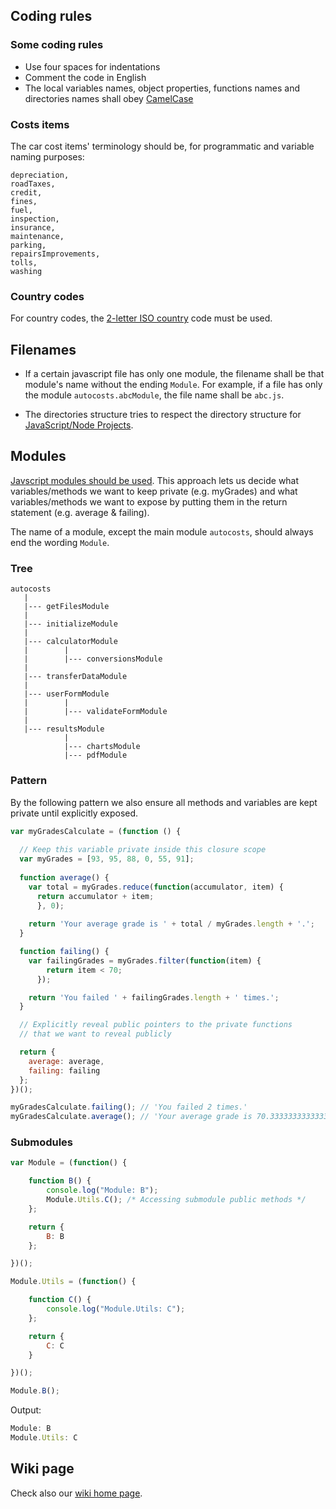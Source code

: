 ## Coding rules
### Some coding rules
 - Use four spaces for indentations
 - Comment the code in English
 - The local variables names, object properties, functions names and directories names shall obey [CamelCase](https://en.wikipedia.org/wiki/Camel_case)
 
 ### Costs items
 The car cost items' terminology should be, for programmatic and variable naming purposes:

```
depreciation,
roadTaxes,
credit,
fines,
fuel,
inspection,
insurance,
maintenance,
parking,
repairsImprovements,
tolls,
washing
```

### Country codes
For country codes, the [2-letter ISO country](https://en.wikipedia.org/wiki/ISO_3166-1_alpha-2) code must be used.

## Filenames

 - If a certain javascript file has only one module, the filename shall be that module's name without the ending `Module`. For example, if a file has only the module `autocosts.abcModule`, the file name shall be `abc.js`.

 - The directories structure tries to respect the directory structure for [JavaScript/Node Projects](https://github.com/jfoclpf/autocosts/blob/master/docs/nodeJS-directory-structure.md).

## Modules

<a href="https://medium.freecodecamp.org/javascript-modules-a-beginner-s-guide-783f7d7a5fcc">Javscript modules should be used</a>. This approach lets us decide what variables/methods we want to keep private (e.g. myGrades) and what variables/methods we want to expose by putting them in the return statement (e.g. average & failing). 

The name of a module, except the main module `autocosts`, should always end the wording `Module`.

### Tree

```
autocosts
   |
   |--- getFilesModule
   |
   |--- initializeModule
   |
   |--- calculatorModule
   |        |
   |        |--- conversionsModule
   |
   |--- transferDataModule
   |
   |--- userFormModule
   |        |
   |        |--- validateFormModule
   |
   |--- resultsModule
            |
            |--- chartsModule
            |--- pdfModule
```

### Pattern

By the following pattern we also ensure all methods and variables are kept private until explicitly exposed.

```js
var myGradesCalculate = (function () {
    
  // Keep this variable private inside this closure scope
  var myGrades = [93, 95, 88, 0, 55, 91];
  
  function average() {
    var total = myGrades.reduce(function(accumulator, item) {
      return accumulator + item;
      }, 0);
      
    return 'Your average grade is ' + total / myGrades.length + '.';
  }

  function failing() {
    var failingGrades = myGrades.filter(function(item) {
        return item < 70;
      });

    return 'You failed ' + failingGrades.length + ' times.';
  }

  // Explicitly reveal public pointers to the private functions 
  // that we want to reveal publicly

  return {
    average: average,
    failing: failing
  };
})();

myGradesCalculate.failing(); // 'You failed 2 times.' 
myGradesCalculate.average(); // 'Your average grade is 70.33333333333333.'
```

### Submodules

```js
var Module = (function() {

    function B() {
        console.log("Module: B");
        Module.Utils.C(); /* Accessing submodule public methods */
    };

    return {
        B: B
    };

})();

Module.Utils = (function() {

    function C() {
        console.log("Module.Utils: C");
    };

    return {
        C: C
    }

})();

Module.B();
```

Output:

```js
Module: B
Module.Utils: C
```

## Wiki page

Check also our [wiki home page](https://github.com/jfoclpf/autocosts/wiki).
